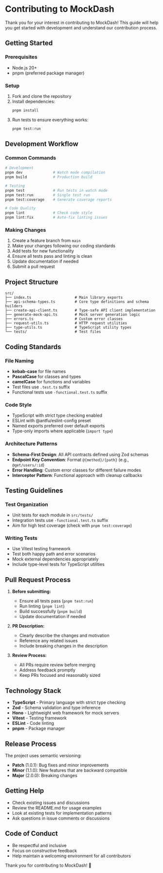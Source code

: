 # Contributing to MockDash

Thank you for your interest in contributing to MockDash! This guide will help you get started with development and understand our contribution process.

## Getting Started

### Prerequisites

- Node.js 20+
- pnpm (preferred package manager)

### Setup

1. Fork and clone the repository
2. Install dependencies:
   ```bash
   pnpm install
   ```
3. Run tests to ensure everything works:
   ```bash
   pnpm test:run
   ```

## Development Workflow

### Common Commands

```bash
# Development
pnpm dev              # Watch mode compilation
pnpm build            # Production build

# Testing
pnpm test             # Run tests in watch mode
pnpm test:run         # Single test run
pnpm test:coverage    # Generate coverage reports

# Code Quality
pnpm lint             # Check code style
pnpm lint:fix         # Auto-fix linting issues
```

### Making Changes

1. Create a feature branch from `main`
2. Make your changes following our coding standards
3. Add tests for new functionality
4. Ensure all tests pass and linting is clean
5. Update documentation if needed
6. Submit a pull request

## Project Structure

```
src/
├── index.ts                    # Main library exports
├── api-schema-types.ts         # Core type definitions and schema builders
├── create-api-client.ts        # Type-safe API client implementation
├── generate-mock-api.ts        # Mock server generation logic
├── errors.ts                   # Custom error classes
├── request-utils.ts            # HTTP request utilities
├── type-utils.ts               # TypeScript utility types
└── tests/                      # Test files
```

## Coding Standards

### File Naming

- **kebab-case** for file names
- **PascalCase** for classes and types
- **camelCase** for functions and variables
- Test files use `.test.ts` suffix
- Functional tests use `-functional.test.ts` suffix

### Code Style

- TypeScript with strict type checking enabled
- ESLint with @antfu/eslint-config preset
- Named exports preferred over default exports
- Type-only imports where applicable (`import type`)

### Architecture Patterns

- **Schema-First Design**: All API contracts defined using Zod schemas
- **Endpoint Key Convention**: Format `@{method}/{path}` (e.g., `@get/users/:id`)
- **Error Handling**: Custom error classes for different failure modes
- **Interceptor Pattern**: Functional approach with cleanup callbacks

## Testing Guidelines

### Test Organization

- Unit tests for each module in `src/tests/`
- Integration tests use `-functional.test.ts` suffix
- Aim for high test coverage (check with `pnpm test:coverage`)

### Writing Tests

- Use Vitest testing framework
- Test both happy path and error scenarios
- Mock external dependencies appropriately
- Include type-level tests for TypeScript utilities

## Pull Request Process

1. **Before submitting:**
   - Ensure all tests pass (`pnpm test:run`)
   - Run linting (`pnpm lint`)
   - Build successfully (`pnpm build`)
   - Update documentation if needed

2. **PR Description:**
   - Clearly describe the changes and motivation
   - Reference any related issues
   - Include breaking changes in the description

3. **Review Process:**
   - All PRs require review before merging
   - Address feedback promptly
   - Keep PRs focused and reasonably sized

## Technology Stack

- **TypeScript** - Primary language with strict type checking
- **Zod** - Schema validation and type inference
- **Hono** - Lightweight web framework for mock servers
- **Vitest** - Testing framework
- **ESLint** - Code linting
- **pnpm** - Package manager

## Release Process

The project uses semantic versioning:

- **Patch** (1.0.1): Bug fixes and minor improvements
- **Minor** (1.1.0): New features that are backward compatible
- **Major** (2.0.0): Breaking changes

## Getting Help

- Check existing issues and discussions
- Review the README.md for usage examples
- Look at existing tests for implementation patterns
- Ask questions in issue comments or discussions

## Code of Conduct

- Be respectful and inclusive
- Focus on constructive feedback
- Help maintain a welcoming environment for all contributors

Thank you for contributing to MockDash! 🚀
